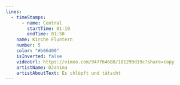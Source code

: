 ```yaml
---
lines:
  - timeStamps:
      - name: Central
        startTime: 01:10
        endTime: 01:50
    name: Kirche Fluntern
    number: 5
    color: "#b06400"
    isInverted: false
    videoUrl: https://vimeo.com/947764688/181299d19c?share=copy
    artistName: DJanina
    artistAboutText: Es chlöpft und tätscht
---
```

